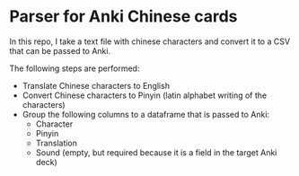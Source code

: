 # Parser for Anki Chinese cards

In this repo, I take a text file with chinese characters and convert it to a CSV that can be passed to Anki.

The following steps are performed:

- Translate Chinese characters to English
- Convert Chinese characters to Pinyin (latin alphabet writing of the characters)
- Group the following columns to a dataframe that is passed to Anki:
  - Character
  - Pinyin
  - Translation
  - Sound (empty, but required because it is a field in the target Anki deck)
